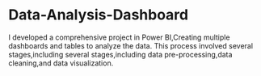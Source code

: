 # Data-Analysis-Dashboard
I developed a comprehensive project in Power BI,Creating multiple dashboards and tables to analyze the data. This process involved several stages,including several stages,including data pre-processing,data cleaning,and data visualization.
